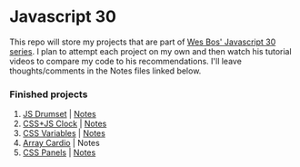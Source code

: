 # Javascript 30

This repo will store my projects that are part of [Wes Bos' Javascript 30 series](https://javascript30.com/). I plan to attempt each project on my own and then watch his tutorial videos to compare my code to his recommendations. I'll leave thoughts/comments in the Notes files linked below.

### Finished projects
1. [JS Drumset](http://codepen.io/dhcodes/pen/rWZOrz) | [Notes](https://github.com/dhcodes/javascript-30/blob/master/1_drumset/comments.md)
2. [CSS+JS Clock](http://codepen.io/dhcodes/pen/QGVZxJ/) | [Notes](https://github.com/dhcodes/javascript-30/blob/master/2_clock/comments.md)
3. [CSS Variables](http://codepen.io/dhcodes/pen/pNQNVZ/) | [Notes](https://github.com/dhcodes/javascript-30/blob/master/3_cssvariable/comments.md)
4. [Array Cardio](http://codepen.io/dhcodes/pen/PbXoQe) | Notes
5. [CSS Panels](http://codepen.io/dhcodes/pen/rWbPNx/) | [Notes](https://github.com/dhcodes/javascript-30/blob/master/5_csspanels/comments.md)
